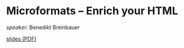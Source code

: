 # Microformats – Enrich your HTML

*speaker:* Benedikt Breinbauer

[slides (PDF)](Microformats_Lightning_Talk.pdf?raw=true)
